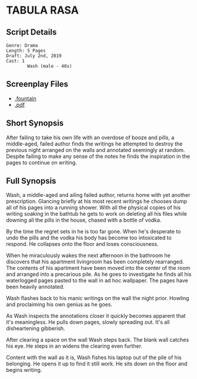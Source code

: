 # TABULA RASA

## Script Details

```
Genre: Drama
Length: 5 Pages
Draft: July 2nd, 2019
Cast: 1 
		Wash (male - 40s)
````

## Screenplay Files

* [.fountain](./tabula_rasa.fountain)
* [.pdf](.tabula_rasa.pdf)

## Short Synopsis

After failing to take his own life with an overdose of booze and pills, a middle-aged, failed author finds the writings he attempted to destroy the previous night arranged on the walls and annotated seemingly at random. Despite failing to make any sense of the notes he finds the inspiration in the pages to continue on writing.

## Full Synopsis

Wash, a middle-aged and ailing failed author, returns home with yet another prescription. Glancing briefly at his most recent writings he chooses dump all of his pages into a running shower. With all the physical copies of his writing soaking in the bathtub he gets to work on deleting all his files while downing all the pills in the house, chased with a bottle of vodka.

By the time the regret sets in he is too far gone. When he's desperate to undo the pills and the vodka his body has become too intoxicated to respond. He collapses onto the floor and loses consciousness.

When he miraculously wakes the next afternoon in the bathroom he discovers that his apartment livingroom has been completely rearranged. The contents of his apartment have been moved into the center of the room and arranged into a precarious pile. As he goes to investigate he finds all his waterlogged pages pasted to the wall in ad hoc wallpaper. The pages have been heavily annotated.

Wash flashes back to his manic writings on the wall the night prior. Howling and proclaiming his own genius as he goes.

As Wash inspects the annotations closer it quickly becomes apparent that it's meaningless. He pulls down pages, slowly spreading out. It's all disheartening gibberish.

After clearing a space on the wall Wash steps back. The blank wall catches his eye. He steps in an widens the clearing even further. 

Content with the wall as it is, Wash fishes his laptop out of the pile of his belonging. He opens it up to find it still work. He sits down on the floor and begins writing.


